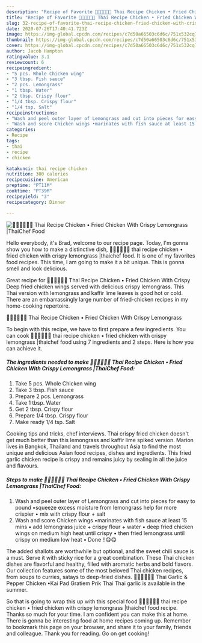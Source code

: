 ```yaml
---
description: "Recipe of Favorite 🧑🏽‍🍳🧑🏼‍🍳 Thai Recipe Chicken • Fried Chicken With Crispy Lemongrass |ThaiChef Food"
title: "Recipe of Favorite 🧑🏽‍🍳🧑🏼‍🍳 Thai Recipe Chicken • Fried Chicken With Crispy Lemongrass |ThaiChef Food"
slug: 32-recipe-of-favorite-thai-recipe-chicken-fried-chicken-with-crispy-lemongrass-thaichef-food
date: 2020-07-26T17:40:41.723Z
image: https://img-global.cpcdn.com/recipes/c7d50a66503c6d6c/751x532cq70/🧑🏽🍳🧑🏼🍳-thai-recipe-chicken-•-fried-chicken-with-crispy-lemongrass-thaichef-food-recipe-main-photo.jpg
thumbnail: https://img-global.cpcdn.com/recipes/c7d50a66503c6d6c/751x532cq70/🧑🏽🍳🧑🏼🍳-thai-recipe-chicken-•-fried-chicken-with-crispy-lemongrass-thaichef-food-recipe-main-photo.jpg
cover: https://img-global.cpcdn.com/recipes/c7d50a66503c6d6c/751x532cq70/🧑🏽🍳🧑🏼🍳-thai-recipe-chicken-•-fried-chicken-with-crispy-lemongrass-thaichef-food-recipe-main-photo.jpg
author: Jacob Hampton
ratingvalue: 3.1
reviewcount: 6
recipeingredient:
- "5 pcs. Whole Chicken wing"
- "3 tbsp. Fish sauce"
- "2 pcs. Lemongrass"
- "1 tbsp. Water"
- "2 tbsp. Crispy flour"
- "1/4 tbsp. Crispy flour"
- "1/4 tsp. Salt"
recipeinstructions:
- "Wash and peel outer layer of Lemongrass and cut into pieces for easy to pound •squeeze excess moisture from lemongrass help for more crispier • mix with crispy flour + salt"
- "Wash and score Chicken wings •marinates with fish sauce at least 15 mins • add lemongrass juice + crispy flour + water • deep fried chicken wings on medium high heat until crispy • then fried lemongrass until crispy on medium low heat • Done !!😋😋"
categories:
- Recipe
tags:
- thai
- recipe
- chicken

katakunci: thai recipe chicken 
nutrition: 300 calories
recipecuisine: American
preptime: "PT11M"
cooktime: "PT39M"
recipeyield: "3"
recipecategory: Dinner

---
```



![🧑🏽‍🍳🧑🏼‍🍳 Thai Recipe Chicken • Fried Chicken With Crispy Lemongrass |ThaiChef Food](https://img-global.cpcdn.com/recipes/c7d50a66503c6d6c/751x532cq70/🧑🏽🍳🧑🏼🍳-thai-recipe-chicken-•-fried-chicken-with-crispy-lemongrass-thaichef-food-recipe-main-photo.jpg)

Hello everybody, it's Brad, welcome to our recipe page. Today, I'm gonna show you how to make a distinctive dish, 🧑🏽‍🍳🧑🏼‍🍳 thai recipe chicken • fried chicken with crispy lemongrass |thaichef food. It is one of my favorites food recipes. This time, I am going to make it a bit unique. This is gonna smell and look delicious.

Great recipe for 🧑🏽‍🍳🧑🏼‍🍳 Thai Recipe Chicken • Fried Chicken With Crispy Deep fried chicken wings served with delicious crispy lemongrass. This Thai version with lemongrass and kaffir lime leaves is good hot or cold. There are an embarrassingly large number of fried-chicken recipes in my home-cooking repertoire.

🧑🏽‍🍳🧑🏼‍🍳 Thai Recipe Chicken • Fried Chicken With Crispy Lemongrass 

To begin with this recipe, we have to first prepare a few ingredients. You can cook 🧑🏽‍🍳🧑🏼‍🍳 thai recipe chicken • fried chicken with crispy lemongrass |thaichef food using 7 ingredients and 2 steps. Here is how you can achieve it.

<!--inarticleads1-->

##### The ingredients needed to make 🧑🏽‍🍳🧑🏼‍🍳 Thai Recipe Chicken • Fried Chicken With Crispy Lemongrass |ThaiChef Food:

1. Take 5 pcs. Whole Chicken wing
1. Take 3 tbsp. Fish sauce
1. Prepare 2 pcs. Lemongrass
1. Take 1 tbsp. Water
1. Get 2 tbsp. Crispy flour
1. Prepare 1/4 tbsp. Crispy flour
1. Make ready 1/4 tsp. Salt


Cooking tips and tricks, chef interviews. Thai crispy fried chicken doesn&#39;t get much better than this lemongrass and kaffir lime spiked version. Marion lives in Bangkok, Thailand and travels throughout Asia to find the most unique and delicious Asian food recipes, dishes and ingredients. This fried garlic chicken recipe is crispy and remains juicy by sealing in all the juice and flavours. 

<!--inarticleads2-->

##### Steps to make 🧑🏽‍🍳🧑🏼‍🍳 Thai Recipe Chicken • Fried Chicken With Crispy Lemongrass |ThaiChef Food:

1. Wash and peel outer layer of Lemongrass and cut into pieces for easy to pound •squeeze excess moisture from lemongrass help for more crispier • mix with crispy flour + salt
1. Wash and score Chicken wings •marinates with fish sauce at least 15 mins • add lemongrass juice + crispy flour + water • deep fried chicken wings on medium high heat until crispy • then fried lemongrass until crispy on medium low heat • Done !!😋😋


The added shallots are worthwhile but optional, and the sweet chili sauce is a must. Serve it with sticky rice for a great combination. These Thai chicken dishes are flavorful and healthy, filled with aromatic herbs and bold flavors. Our collection features some of the most beloved Thai chicken recipes, from soups to curries, satays to deep-fried dishes. 🧑🏽‍🍳🧑🏼‍🍳 Thai Garlic &amp; Pepper Chicken •Kai Pad Gratiem Prik Thai Thai garlic is available in the summer. 

So that is going to wrap this up with this special food 🧑🏽‍🍳🧑🏼‍🍳 thai recipe chicken • fried chicken with crispy lemongrass |thaichef food recipe. Thanks so much for your time. I am confident you can make this at home. There is gonna be interesting food at home recipes coming up. Remember to bookmark this page on your browser, and share it to your family, friends and colleague. Thank you for reading. Go on get cooking!

